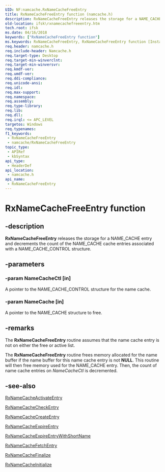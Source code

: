 ```yaml
---
UID: NF:namcache.RxNameCacheFreeEntry
title: RxNameCacheFreeEntry function (namcache.h)
description: RxNameCacheFreeEntry releases the storage for a NAME_CACHE entry and decrements the count of the NAME_CACHE cache entries associated with a NAME_CACHE_CONTROL structure.
old-location: ifsk\rxnamecachefreeentry.htm
tech.root: ifsk
ms.date: 04/16/2018
keywords: ["RxNameCacheFreeEntry function"]
ms.keywords: RxNameCacheFreeEntry, RxNameCacheFreeEntry function [Installable File System Drivers], ifsk.rxnamecachefreeentry, namcache/RxNameCacheFreeEntry, rxref_ca0b7c99-59df-4a51-b28b-4c369b451741.xml
req.header: namcache.h
req.include-header: Namcache.h
req.target-type: Desktop
req.target-min-winverclnt: 
req.target-min-winversvr: 
req.kmdf-ver: 
req.umdf-ver: 
req.ddi-compliance: 
req.unicode-ansi: 
req.idl: 
req.max-support: 
req.namespace: 
req.assembly: 
req.type-library: 
req.lib: 
req.dll: 
req.irql: <= APC_LEVEL
targetos: Windows
req.typenames: 
f1_keywords:
 - RxNameCacheFreeEntry
 - namcache/RxNameCacheFreeEntry
topic_type:
 - APIRef
 - kbSyntax
api_type:
 - HeaderDef
api_location:
 - namcache.h
api_name:
 - RxNameCacheFreeEntry
---
```


# RxNameCacheFreeEntry function


## -description

<b>RxNameCacheFreeEntry</b> releases the storage for a NAME_CACHE entry and decrements the count of the NAME_CACHE cache entries associated with a NAME_CACHE_CONTROL structure.

## -parameters

### -param NameCacheCtl [in]


A pointer to the NAME_CACHE_CONTROL structure for the name cache.

### -param NameCache [in]


A pointer to the NAME_CACHE structure to free.

## -remarks

The <b>RxNameCacheFreeEntry</b> routine assumes that the name cache entry is not on either the free or active list.

The <b>RxNameCacheFreeEntry</b> routine frees memory allocated for the name buffer if the name buffer for this name cache entry is not <b>NULL</b>. This routine will then free memory used for the NAME_CACHE entry. Then, the count of name cache entries on <i>NameCacheCtl</i> is decremented.

## -see-also

<a href="/windows-hardware/drivers/ddi/namcache/nf-namcache-rxnamecacheactivateentry">RxNameCacheActivateEntry</a>



<a href="/windows-hardware/drivers/ddi/namcache/nf-namcache-rxnamecachecheckentry">RxNameCacheCheckEntry</a>



<a href="/windows-hardware/drivers/ddi/namcache/nf-namcache-rxnamecachecreateentry">RxNameCacheCreateEntry</a>



<a href="/windows-hardware/drivers/ddi/namcache/nf-namcache-rxnamecacheexpireentry">RxNameCacheExpireEntry</a>



<a href="/windows-hardware/drivers/ddi/namcache/nf-namcache-rxnamecacheexpireentrywithshortname">RxNameCacheExpireEntryWithShortName</a>



<a href="/windows-hardware/drivers/ddi/namcache/nf-namcache-rxnamecachefetchentry">RxNameCacheFetchEntry</a>



<a href="/windows-hardware/drivers/ddi/namcache/nf-namcache-rxnamecachefinalize">RxNameCacheFinalize</a>



<a href="/windows-hardware/drivers/ddi/namcache/nf-namcache-rxnamecacheinitialize">RxNameCacheInitialize</a>

